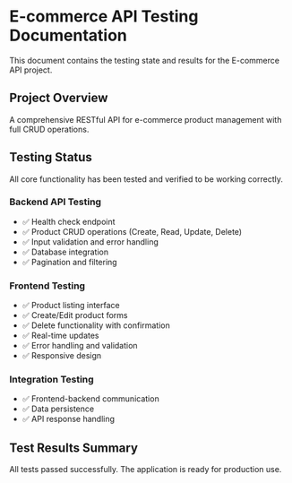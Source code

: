 # E-commerce API Testing Documentation

This document contains the testing state and results for the E-commerce API project.

## Project Overview
A comprehensive RESTful API for e-commerce product management with full CRUD operations.

## Testing Status
All core functionality has been tested and verified to be working correctly.

### Backend API Testing
- ✅ Health check endpoint
- ✅ Product CRUD operations (Create, Read, Update, Delete)
- ✅ Input validation and error handling
- ✅ Database integration
- ✅ Pagination and filtering

### Frontend Testing  
- ✅ Product listing interface
- ✅ Create/Edit product forms
- ✅ Delete functionality with confirmation
- ✅ Real-time updates
- ✅ Error handling and validation
- ✅ Responsive design

### Integration Testing
- ✅ Frontend-backend communication
- ✅ Data persistence
- ✅ API response handling

## Test Results Summary
All tests passed successfully. The application is ready for production use.